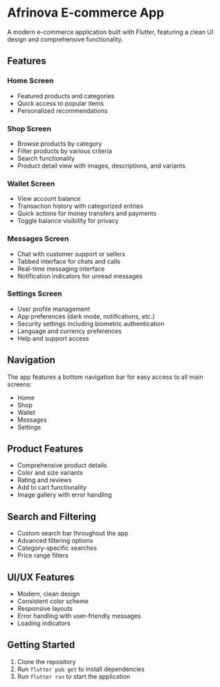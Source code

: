 # Afrinova E-commerce App

A modern e-commerce application built with Flutter, featuring a clean UI design and comprehensive functionality.

## Features

### Home Screen
- Featured products and categories
- Quick access to popular items
- Personalized recommendations

### Shop Screen
- Browse products by category
- Filter products by various criteria
- Search functionality
- Product detail view with images, descriptions, and variants

### Wallet Screen
- View account balance
- Transaction history with categorized entries
- Quick actions for money transfers and payments
- Toggle balance visibility for privacy

### Messages Screen
- Chat with customer support or sellers
- Tabbed interface for chats and calls
- Real-time messaging interface
- Notification indicators for unread messages

### Settings Screen
- User profile management
- App preferences (dark mode, notifications, etc.)
- Security settings including biometric authentication
- Language and currency preferences
- Help and support access

## Navigation
The app features a bottom navigation bar for easy access to all main screens:
- Home
- Shop
- Wallet
- Messages
- Settings

## Product Features
- Comprehensive product details
- Color and size variants
- Rating and reviews
- Add to cart functionality
- Image gallery with error handling

## Search and Filtering
- Custom search bar throughout the app
- Advanced filtering options
- Category-specific searches
- Price range filters

## UI/UX Features
- Modern, clean design
- Consistent color scheme
- Responsive layouts
- Error handling with user-friendly messages
- Loading indicators

## Getting Started

1. Clone the repository
2. Run `flutter pub get` to install dependencies
3. Run `flutter run` to start the application
